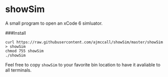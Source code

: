 showSim
=======

A small program to open an xCode 6 simluator.

###Install

```
curl https://raw.githubusercontent.com/ajmccall/showSim/master/showSim > showSim
chmod 755 showSim
./showSim
```

Feel free to copy `showSim` to your favorite bin location to have it avaliable to all terminals.
